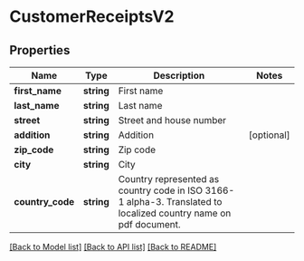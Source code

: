 # CustomerReceiptsV2

## Properties
Name | Type | Description | Notes
------------ | ------------- | ------------- | -------------
**first_name** | **string** | First name | 
**last_name** | **string** | Last name | 
**street** | **string** | Street and house number | 
**addition** | **string** | Addition | [optional] 
**zip_code** | **string** | Zip code | 
**city** | **string** | City | 
**country_code** | **string** | Country represented as country code in ISO 3166-1 alpha-3. Translated to localized country name on pdf document. | 

[[Back to Model list]](../../README.md#documentation-for-models) [[Back to API list]](../../README.md#documentation-for-api-endpoints) [[Back to README]](../../README.md)

